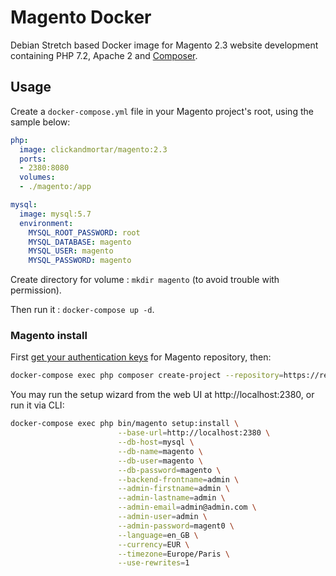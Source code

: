 # Magento Docker

Debian Stretch based Docker image for Magento 2.3 website development containing PHP 7.2, Apache 2 and [Composer](https://getcomposer.org/).

## Usage

Create a `docker-compose.yml` file in your Magento project's root, using the sample below:

```yml
php:
  image: clickandmortar/magento:2.3
  ports:
  - 2380:8080
  volumes:
  - ./magento:/app

mysql:
  image: mysql:5.7
  environment:
    MYSQL_ROOT_PASSWORD: root
    MYSQL_DATABASE: magento
    MYSQL_USER: magento
    MYSQL_PASSWORD: magento
```

Create directory for volume : `mkdir magento` (to avoid trouble with permission).

Then run it : `docker-compose up -d`.

### Magento install

First [get your authentication keys](https://devdocs.magento.com/guides/v2.3/install-gde/prereq/connect-auth.html) for Magento repository, then:

```bash
docker-compose exec php composer create-project --repository=https://repo.magento.com/ magento/project-community-edition .
```

You may run the setup wizard from the web UI at http://localhost:2380, or run it via CLI:

```bash
docker-compose exec php bin/magento setup:install \
                        --base-url=http://localhost:2380 \
                        --db-host=mysql \
                        --db-name=magento \
                        --db-user=magento \
                        --db-password=magento \
                        --backend-frontname=admin \
                        --admin-firstname=admin \
                        --admin-lastname=admin \
                        --admin-email=admin@admin.com \
                        --admin-user=admin \
                        --admin-password=magent0 \
                        --language=en_GB \
                        --currency=EUR \
                        --timezone=Europe/Paris \
                        --use-rewrites=1
```
